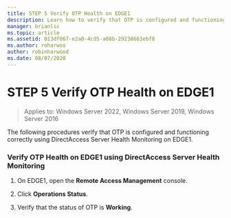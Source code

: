 ```yaml
---
title: STEP 5 Verify OTP Health on EDGE1
description: Learn how to verify that OTP is configured and functioning correctly using DirectAccess Server Health Monitoring on EDGE1.
manager: brianlic
ms.topic: article
ms.assetid: 013df067-e2a0-4cd5-a08b-29238663ebf8
ms.author: roharwoo
author: robinharwood
ms.date: 08/07/2020
---
```

# STEP 5 Verify OTP Health on EDGE1

>Applies to: Windows Server 2022, Windows Server 2019, Windows Server 2016

The following procedures verify that OTP is configured and functioning correctly using DirectAccess Server Health Monitoring on EDGE1.

### Verify OTP Health on EDGE1 using DirectAccess Server Health Monitoring

1.  On EDGE1, open the **Remote Access Management** console.

2.  Click **Operations Status**.

3.  Verify that the status of OTP is **Working**.



